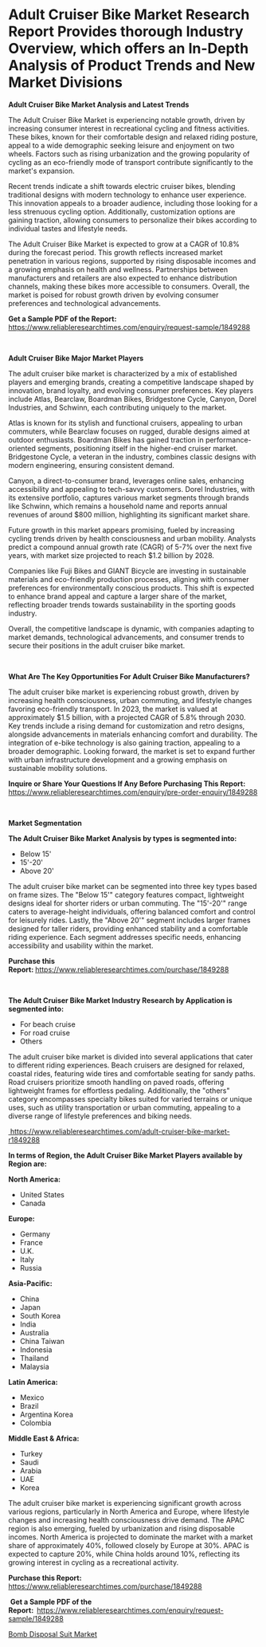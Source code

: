 <p><h1>Adult Cruiser Bike Market Research Report Provides thorough Industry Overview, which offers an In-Depth Analysis of Product Trends and New Market Divisions</h1></p><p><strong>Adult Cruiser Bike Market Analysis and Latest Trends</strong></p>
<p><p>The Adult Cruiser Bike Market is experiencing notable growth, driven by increasing consumer interest in recreational cycling and fitness activities. These bikes, known for their comfortable design and relaxed riding posture, appeal to a wide demographic seeking leisure and enjoyment on two wheels. Factors such as rising urbanization and the growing popularity of cycling as an eco-friendly mode of transport contribute significantly to the market's expansion.</p><p>Recent trends indicate a shift towards electric cruiser bikes, blending traditional designs with modern technology to enhance user experience. This innovation appeals to a broader audience, including those looking for a less strenuous cycling option. Additionally, customization options are gaining traction, allowing consumers to personalize their bikes according to individual tastes and lifestyle needs.</p><p>The Adult Cruiser Bike Market is expected to grow at a CAGR of 10.8% during the forecast period. This growth reflects increased market penetration in various regions, supported by rising disposable incomes and a growing emphasis on health and wellness. Partnerships between manufacturers and retailers are also expected to enhance distribution channels, making these bikes more accessible to consumers. Overall, the market is poised for robust growth driven by evolving consumer preferences and technological advancements.</p></p>
<p><strong>Get a Sample PDF of the Report:&nbsp;</strong> <a href="https://www.reliableresearchtimes.com/enquiry/request-sample/1849288?utm_campaign=2206&utm_medium=2&utm_source=Github&utm_content=ia&utm_term=08022025&utm_id=adult-cruiser-bike">https://www.reliableresearchtimes.com/enquiry/request-sample/1849288</a></p>
<p>&nbsp;</p>
<p><strong>Adult Cruiser Bike Major Market Players</strong></p>
<p><p>The adult cruiser bike market is characterized by a mix of established players and emerging brands, creating a competitive landscape shaped by innovation, brand loyalty, and evolving consumer preferences. Key players include Atlas, Bearclaw, Boardman Bikes, Bridgestone Cycle, Canyon, Dorel Industries, and Schwinn, each contributing uniquely to the market.</p><p>Atlas is known for its stylish and functional cruisers, appealing to urban commuters, while Bearclaw focuses on rugged, durable designs aimed at outdoor enthusiasts. Boardman Bikes has gained traction in performance-oriented segments, positioning itself in the higher-end cruiser market. Bridgestone Cycle, a veteran in the industry, combines classic designs with modern engineering, ensuring consistent demand.</p><p>Canyon, a direct-to-consumer brand, leverages online sales, enhancing accessibility and appealing to tech-savvy customers. Dorel Industries, with its extensive portfolio, captures various market segments through brands like Schwinn, which remains a household name and reports annual revenues of around $800 million, highlighting its significant market share.</p><p>Future growth in this market appears promising, fueled by increasing cycling trends driven by health consciousness and urban mobility. Analysts predict a compound annual growth rate (CAGR) of 5-7% over the next five years, with market size projected to reach $1.2 billion by 2028. </p><p>Companies like Fuji Bikes and GIANT Bicycle are investing in sustainable materials and eco-friendly production processes, aligning with consumer preferences for environmentally conscious products. This shift is expected to enhance brand appeal and capture a larger share of the market, reflecting broader trends towards sustainability in the sporting goods industry.</p><p>Overall, the competitive landscape is dynamic, with companies adapting to market demands, technological advancements, and consumer trends to secure their positions in the adult cruiser bike market.</p></p>
<p>&nbsp;</p>
<p><strong>What Are The Key Opportunities For Adult Cruiser Bike Manufacturers?</strong></p>
<p><p>The adult cruiser bike market is experiencing robust growth, driven by increasing health consciousness, urban commuting, and lifestyle changes favoring eco-friendly transport. In 2023, the market is valued at approximately $1.5 billion, with a projected CAGR of 5.8% through 2030. Key trends include a rising demand for customization and retro designs, alongside advancements in materials enhancing comfort and durability. The integration of e-bike technology is also gaining traction, appealing to a broader demographic. Looking forward, the market is set to expand further with urban infrastructure development and a growing emphasis on sustainable mobility solutions.</p></p>
<p><strong>Inquire or Share Your Questions If Any Before Purchasing This Report:</strong> <a href="https://www.reliableresearchtimes.com/enquiry/pre-order-enquiry/1849288?utm_campaign=2206&utm_medium=2&utm_source=Github&utm_content=ia&utm_term=08022025&utm_id=adult-cruiser-bike">https://www.reliableresearchtimes.com/enquiry/pre-order-enquiry/1849288</a></p>
<p>&nbsp;</p>
<p><strong>Market Segmentation</strong></p>
<p><strong>The Adult Cruiser Bike Market Analysis by types is segmented into:</strong></p>
<p><ul><li>Below 15'</li><li>15'-20'</li><li>Above 20'</li></ul></p>
<p><p>The adult cruiser bike market can be segmented into three key types based on frame sizes. The "Below 15'" category features compact, lightweight designs ideal for shorter riders or urban commuting. The "15'-20'" range caters to average-height individuals, offering balanced comfort and control for leisurely rides. Lastly, the "Above 20'" segment includes larger frames designed for taller riders, providing enhanced stability and a comfortable riding experience. Each segment addresses specific needs, enhancing accessibility and usability within the market.</p></p>
<p><strong>Purchase this Report:&nbsp;</strong><a href="https://www.reliableresearchtimes.com/purchase/1849288?utm_campaign=2206&utm_medium=2&utm_source=Github&utm_content=ia&utm_term=08022025&utm_id=adult-cruiser-bike">https://www.reliableresearchtimes.com/purchase/1849288</a></p>
<p>&nbsp;</p>
<p><strong>The Adult Cruiser Bike Market Industry Research by Application is segmented into:</strong></p>
<p><ul><li>For beach cruise</li><li>For road cruise</li><li>Others</li></ul></p>
<p><p>The adult cruiser bike market is divided into several applications that cater to different riding experiences. Beach cruisers are designed for relaxed, coastal rides, featuring wide tires and comfortable seating for sandy paths. Road cruisers prioritize smooth handling on paved roads, offering lightweight frames for effortless pedaling. Additionally, the "others" category encompasses specialty bikes suited for varied terrains or unique uses, such as utility transportation or urban commuting, appealing to a diverse range of lifestyle preferences and biking needs.</p></p>
<p><a href="https://www.reliableresearchtimes.com/adult-cruiser-bike-market-r1849288?utm_campaign=2206&utm_medium=2&utm_source=Github&utm_content=ia&utm_term=08022025&utm_id=adult-cruiser-bike">&nbsp;https://www.reliableresearchtimes.com/adult-cruiser-bike-market-r1849288</a></p>
<p><strong>In terms of Region, the Adult Cruiser Bike Market Players available by Region are:</strong></p>
<p>
    <p> <strong> North America: </strong>
        <ul>
            <li>United States</li>
            <li>Canada</li>
        </ul>
        </p> 
    <p> <strong> Europe: </strong>
        <ul>
            <li>Germany</li>
            <li>France</li>
            <li>U.K.</li>
            <li>Italy</li>
            <li>Russia</li>
        </ul>
        </p> 
    <p> <strong> Asia-Pacific: </strong>
        <ul>
            <li>China</li>
            <li>Japan</li>
            <li>South Korea</li>
            <li>India</li>
            <li>Australia</li>
            <li>China Taiwan</li>
            <li>Indonesia</li>
            <li>Thailand</li>
            <li>Malaysia</li>
        </ul>
        </p> 
    <p> <strong> Latin America: </strong>
        <ul>
            <li>Mexico</li>
            <li>Brazil</li>
            <li>Argentina Korea</li>
            <li>Colombia</li>
        </ul>
        </p> 
    <p> <strong> Middle East & Africa: </strong>
        <ul>
            <li>Turkey</li>
            <li>Saudi</li>
            <li>Arabia</li>
            <li>UAE</li>
            <li>Korea</li>
        </ul>
    </p>
    </p>
<p><p>The adult cruiser bike market is experiencing significant growth across various regions, particularly in North America and Europe, where lifestyle changes and increasing health consciousness drive demand. The APAC region is also emerging, fueled by urbanization and rising disposable incomes. North America is projected to dominate the market with a market share of approximately 40%, followed closely by Europe at 30%. APAC is expected to capture 20%, while China holds around 10%, reflecting its growing interest in cycling as a recreational activity.</p></p>
<p><strong>Purchase this Report: </strong><a href="https://www.reliableresearchtimes.com/purchase/1849288?utm_campaign=2206&utm_medium=2&utm_source=Github&utm_content=ia&utm_term=08022025&utm_id=adult-cruiser-bike">https://www.reliableresearchtimes.com/purchase/1849288</a></p>
<p>&nbsp;<strong>Get a Sample PDF of the Report:&nbsp;&nbsp;</strong><a href="https://www.reliableresearchtimes.com/enquiry/request-sample/1849288?utm_campaign=2206&utm_medium=2&utm_source=Github&utm_content=ia&utm_term=08022025&utm_id=adult-cruiser-bike">https://www.reliableresearchtimes.com/enquiry/request-sample/1849288</a></p>
<p><strong></strong></p>
<p><p><a href="https://github.com/wwwkeltoum/Market-Research-Report-List-5/blob/main/bomb-disposal-suit-market.md?utm_campaign=2206&utm_medium=2&utm_source=Github&utm_content=ia&utm_term=08022025&utm_id=adult-cruiser-bike">Bomb Disposal Suit Market</a></p></p>